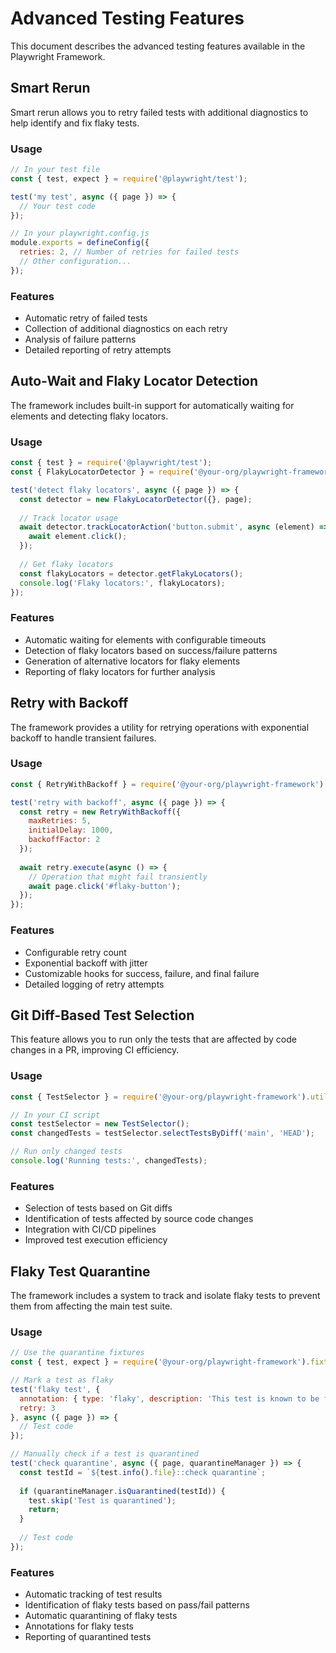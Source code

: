# Advanced Testing Features

This document describes the advanced testing features available in the Playwright Framework.

## Smart Rerun

Smart rerun allows you to retry failed tests with additional diagnostics to help identify and fix flaky tests.

### Usage

```javascript
// In your test file
const { test, expect } = require('@playwright/test');

test('my test', async ({ page }) => {
  // Your test code
});

// In your playwright.config.js
module.exports = defineConfig({
  retries: 2, // Number of retries for failed tests
  // Other configuration...
});
```

### Features

- Automatic retry of failed tests
- Collection of additional diagnostics on each retry
- Analysis of failure patterns
- Detailed reporting of retry attempts

## Auto-Wait and Flaky Locator Detection

The framework includes built-in support for automatically waiting for elements and detecting flaky locators.

### Usage

```javascript
const { test } = require('@playwright/test');
const { FlakyLocatorDetector } = require('@your-org/playwright-framework').utils.web;

test('detect flaky locators', async ({ page }) => {
  const detector = new FlakyLocatorDetector({}, page);
  
  // Track locator usage
  await detector.trackLocatorAction('button.submit', async (element) => {
    await element.click();
  });
  
  // Get flaky locators
  const flakyLocators = detector.getFlakyLocators();
  console.log('Flaky locators:', flakyLocators);
});
```

### Features

- Automatic waiting for elements with configurable timeouts
- Detection of flaky locators based on success/failure patterns
- Generation of alternative locators for flaky elements
- Reporting of flaky locators for further analysis

## Retry with Backoff

The framework provides a utility for retrying operations with exponential backoff to handle transient failures.

### Usage

```javascript
const { RetryWithBackoff } = require('@your-org/playwright-framework').utils.common;

test('retry with backoff', async ({ page }) => {
  const retry = new RetryWithBackoff({
    maxRetries: 5,
    initialDelay: 1000,
    backoffFactor: 2
  });
  
  await retry.execute(async () => {
    // Operation that might fail transiently
    await page.click('#flaky-button');
  });
});
```

### Features

- Configurable retry count
- Exponential backoff with jitter
- Customizable hooks for success, failure, and final failure
- Detailed logging of retry attempts

## Git Diff-Based Test Selection

This feature allows you to run only the tests that are affected by code changes in a PR, improving CI efficiency.

### Usage

```javascript
const { TestSelector } = require('@your-org/playwright-framework').utils.ci;

// In your CI script
const testSelector = new TestSelector();
const changedTests = testSelector.selectTestsByDiff('main', 'HEAD');

// Run only changed tests
console.log('Running tests:', changedTests);
```

### Features

- Selection of tests based on Git diffs
- Identification of tests affected by source code changes
- Integration with CI/CD pipelines
- Improved test execution efficiency

## Flaky Test Quarantine

The framework includes a system to track and isolate flaky tests to prevent them from affecting the main test suite.

### Usage

```javascript
// Use the quarantine fixtures
const { test, expect } = require('@your-org/playwright-framework').fixtures.quarantineFixtures;

// Mark a test as flaky
test('flaky test', {
  annotation: { type: 'flaky', description: 'This test is known to be flaky' },
  retry: 3
}, async ({ page }) => {
  // Test code
});

// Manually check if a test is quarantined
test('check quarantine', async ({ page, quarantineManager }) => {
  const testId = `${test.info().file}::check quarantine`;
  
  if (quarantineManager.isQuarantined(testId)) {
    test.skip('Test is quarantined');
    return;
  }
  
  // Test code
});
```

### Features

- Automatic tracking of test results
- Identification of flaky tests based on pass/fail patterns
- Automatic quarantining of flaky tests
- Annotations for flaky tests
- Reporting of quarantined tests